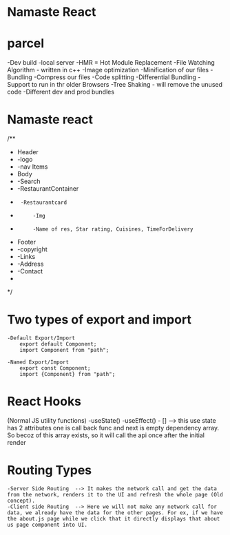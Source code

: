 # Namaste React


# parcel
-Dev build
-local server 
-HMR = Hot Module Replacement
-File Watching Algorithm - written in c++
-Image optimization
-Minification of our files
-Bundling
-Compress our files
-Code splitting
-Differential Bundling - Support to run in  thr older Browsers
-Tree Shaking - will remove the unused code 
-Different dev and prod bundles


# Namaste react
/**
 * Header
 *  -logo
 *  -nav Items
 * Body
 *  -Search
 *  -RestaurantContainer
 *      -Restaurantcard
 *          -Img
 *          -Name of res, Star rating, Cuisines, TimeForDelivery
 * Footer
 *  -copyright
 *  -Links
 *  -Address
 *  -Contact
 *  
 */


# Two types of export and import
    -Default Export/Import
        export default Component;
        import Component from "path";

    -Named Export/Import
        export const Component;
        import {Component} from "path"; 


# React Hooks
(Normal JS utility functions)
    -useState()
    -useEffect()
        - [] --> this use state has 2 attributes one is call back func and next is empty dependency array. So becoz of this array exists, so it will call the api once after the initial render

# Routing Types
    -Server Side Routing  --> It makes the network call and get the data from the network, renders it to the UI and refresh the whole page (Old concept).
    -Client side Routing  --> Here we will not make any network call for data, we already have the data for the other pages. For ex, if we have the about.js page while we click that it directly displays that about us page component into UI.